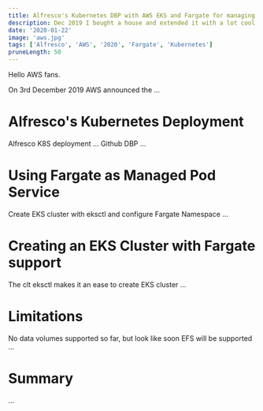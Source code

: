 ```yaml
---
title: Alfresco's Kubernetes DBP with AWS EKS and Fargate for managing Pods
description: Dec 2019 I bought a house and extended it with a lot cool and cost saving smart home devices/
date: '2020-01-22'
image: 'aws.jpg'
tags: ['Alfresco', 'AWS', '2020', 'Fargate', 'Kubernetes']
pruneLength: 50
---
```


Hello AWS fans.

On 3rd December 2019 AWS announced the ...

# Alfresco's Kubernetes Deployment
Alfresco K8S deployment ... Github DBP ...

# Using Fargate as Managed Pod Service
Create EKS cluster with eksctl and configure Fargate Namespace ...

# Creating an EKS Cluster with Fargate support
The clt eksctl makes it an ease to create EKS cluster ...

# Limitations
No data volumes supported so far, but look like soon EFS will be supported ...

# Summary
...